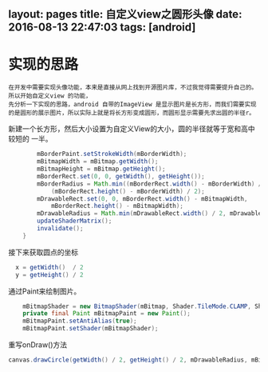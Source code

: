 layout: pages
title: 自定义view之圆形头像
date: 2016-08-13 22:47:03
tags: [android]
---
# 实现的思路
	在开发中需要实现头像功能，本来是直接从网上找到开源图片库，不过我觉得需要提升自己的。所以开始自定义view 的功能，
	先分析一下实现的思路，android 自带的ImageView 是显示图片是长方形，而我们需要实现的是圆形的展示图片，所以实际上就是将长方形变成圆形，而圆形显示需要先求出圆的半径r。
新建一个长方形，然后大小设置为自定义View的大小，圆的半径就等于宽和高中较短的
一半。
```java
        mBorderPaint.setStrokeWidth(mBorderWidth);
        mBitmapWidth = mBitmap.getWidth();
        mBitmapHeight = mBitmap.getHeight();
        mBorderRect.set(0, 0, getWidth(), getHeight());
        mBorderRadius = Math.min((mBorderRect.width() - mBorderWidth) / 2,
            (mBorderRect.height() - mBorderWidth) / 2);
        mDrawableRect.set(0, 0, mBorderRect.width() - mBitmapWidth,
            mBorderRect.height() - mBitmapWidth);
        mDrawableRadius = Math.min(mDrawableRect.width() / 2, mDrawableRect.height() / 2);
        updateShaderMatrix();
        invalidate();
    }
```
接下来获取圆点的坐标
```java
  x = getWidth()  / 2 
  y = getHeight() / 2
```
通过Paint来绘制图片。
```java
    mBitmapShader = new BitmapShader(mBitmap, Shader.TileMode.CLAMP, Shader.TileMode.CLAMP);
    private final Paint mBitmapPaint = new Paint();
    mBitmapPaint.setAntiAlias(true);
    mBitmapPaint.setShader(mBitmapShader);
```
重写onDraw()方法
```java
canvas.drawCircle(getWidth() / 2, getHeight() / 2, mDrawableRadius, mBitmapPaint);
```
